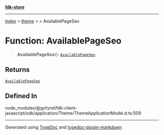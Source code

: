 [**fdk-store**](../../../README.md)
***

[Index](../../../API.md) > [theme](../../README.md) > [<internal>](../README.md) > AvailablePageSeo

# Function: AvailablePageSeo

> **AvailablePageSeo**(): [`AvailablePageSeo`](../type-aliases/type-alias.AvailablePageSeo.md)

## Returns

[`AvailablePageSeo`](../type-aliases/type-alias.AvailablePageSeo.md)

## Defined In

node\_modules/@gofynd/fdk-client-javascript/sdk/application/Theme/ThemeApplicationModel.d.ts:509

***
Generated using [TypeDoc](https://typedoc.org/) and [typedoc-plugin-markdown](https://www.npmjs.com/package/typedoc-plugin-markdown)
